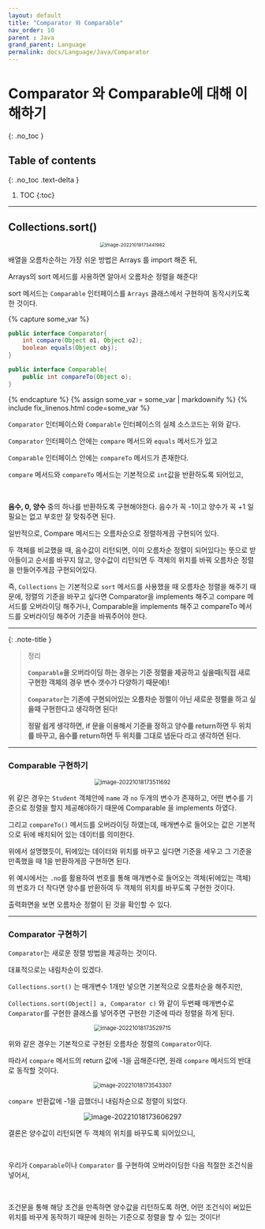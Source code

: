 ```yaml
---
layout: default
title: "Comparator 와 Comparable"
nav_order: 10
parent : Java
grand_parent: Language
permalink: docs/Language/Java/Comparator
---
```


# Comparator 와 Comparable에 대해 이해하기
{: .no_toc }

## Table of contents
{: .no_toc .text-delta }

1. TOC
{:toc}

---

## Collections.sort()

<p align="center">
<img src="https://raw.githubusercontent.com/buinq/imageServer/main/img/image-20221018173441982.png" alt="image-20221018173441982" style="zoom:67%;" />
</p>


배열을 오름차순하는 가장 쉬운 방법은 Arrays 를 import 해준 뒤,



Arrays의 sort 메서드를 사용하면 알아서 오름차순 정렬을 해준다!



sort 메서드는 `Comparable` 인터페이스를 `Arrays` 클래스에서 구현하여 동작시키도록 한 것이다.


{% capture some_var %}
```java
public interface Comparator{
	int compare(Object o1, Object o2);
    boolean equals(Object obj);
}

public interface Comparable{
	public int compareTo(Object o);
}
```
{% endcapture %}
{% assign some_var = some_var | markdownify %}
{% include fix_linenos.html code=some_var %}


`Comparator` 인터페이스와 `Comparable` 인터페이스의 실제 소스코드는 위와 같다.



`Comparator` 인터페이스 안에는 `compare` 메서드와 `equals` 메서드가 있고



`Comparable` 인터페이스 안에는 `compareTo` 메서드가 존재한다.



`compare` 메서드와 `compareTo` 메서드는 기본적으로 `int`값을 반환하도록 되어있고, 

<br>

**음수, 0, 양수** 중의 하나를 반환하도록 구현해야한다. 음수가 꼭 -1이고 양수가 꼭 +1 일 필요는 없고 부호만 잘 맞춰주면 된다.



일반적으로, Compare 메서드는 오름차순으로 정렬하게끔 구현되어 있다.



두 객체를 비교했을 때, 음수값이 리턴되면, 이미 오름차순 정렬이 되어있다는 뜻으로 받아들이고 순서를 바꾸지 않고, 양수값이 리턴되면 두 객체의 위치를 바꿔 오름차순 정렬을 만들어주게끔 구현되어있다.



즉, `Collections` 는 기본적으로 `sort` 메서드를 사용했을 때 오름차순 정렬을 해주기 때문에, 정렬의 기준을 바꾸고 싶다면 Comparator을 implements 해주고 compare 메서드를 오버라이딩 해주거나, Comparable을 implements 해주고 compareTo 메서드를 오버라이딩 해주어 기준을 바꿔주어야 한다.

------

{: .note-title }
> 정리
> 
> **`Comparable`을 오버라이딩 하는 경우는 기준 정렬을 제공하고 싶을때(직접 새로 구현한 객체의 경우 변수 갯수가 다양하기 때문에)!**
>
> **`Comparator`는 기존에 구현되어있는 오름차순 정렬이 아닌 새로운 정렬을 하고 싶을때 구현한다고 생각하면 된다!**
>
> **정말 쉽게 생각하면, if 문을 이용해서 기준을 정하고 양수를 return하면 두 위치를 바꾸고, 음수를 return하면 두 위치를 그대로 냅둔다 라고 생각하면 된다.**

------

### Comparable 구현하기

<p align="center">
<img src="https://raw.githubusercontent.com/buinq/imageServer/main/img/image-20221018173511692.png" alt="image-20221018173511692" style="zoom: 80%;" />
</p>

위 같은 경우는 `Student` 객체안에 `name` 과 `no` 두개의 변수가 존재하고, 어떤 변수를 기준으로 정렬을 할지 제공해야하기 때문에 Comparable 을 implements 하였다.



그리고 `compareTo()` 메서드를 오버라이딩 하였는데, 매개변수로 들어오는 값은 기본적으로 뒤에 배치되어 있는 데이터를 의미한다.



위에서 설명했듯이, 뒤에있는 데이터와 위치를 바꾸고 싶다면 기준을 세우고 그 기준을 만족했을 때 1을 반환하게끔 구현하면 된다.



위 예시에서는 `.no`를 활용하여 번호를 통해 매개변수로 들어오는 객체(뒤에있는 객체) 의 번호가 더 작다면 양수를 반환하여 두 객체의 위치를 바꾸도록 구현한 것이다.



출력화면을 보면 오름차순 정렬이 된 것을 확인할 수 있다.





------

### Comparator 구현하기


`Comparator`는 새로운 정렬 방법을 제공하는 것이다.



대표적으로는 내림차순이 있겠다.



`Collections.sort()` 는 매개변수 1개만 넣으면 기본적으로 오름차순을 해주지만,



`Collections.sort(Object[] a, Comparator c)` 와 같이 두번째 매개변수로 `Comparator`를 구현한 클래스를 넣어주면 구현한 기준에 따라 정렬을 하게 된다.


<p align="center">
<img src="https://raw.githubusercontent.com/buinq/imageServer/main/img/image-20221018173529715.png" alt="image-20221018173529715" style="zoom:80%;" />
</p>

위와 같은 경우는 기본적으로 구현된 오름차순 정렬의 `Comparator`이다.



따라서 `compare` 메서드의 return 값에 -1을 곱해준다면, 원래 `compare` 메서드의 반대로 동작할 것이다.


<p align="center">
<img src="https://raw.githubusercontent.com/buinq/imageServer/main/img/image-20221018173543307.png" alt="image-20221018173543307" style="zoom:80%;" />
</p>


`compare `반환값에 -1을 곱했더니 내림차순으로 정렬이 되었다.




<p align="center">
<img src="https://raw.githubusercontent.com/buinq/imageServer/main/img/image-20221018173606297.png" alt="image-20221018173606297"  />
</p>

결론은 양수값이 리턴되면 두 객체의 위치를 바꾸도록 되어있으니, 

<br>

우리가 `Comparable`이나 `Comparator` 를 구현하여 오버라이딩한 다음 적절한 조건식을 넣어서,

<br>

조건문을 통해 해당 조건을 만족하면 양수값을 리턴하도록 하면, 어떤 조건식이 써있든 위치를 바꾸게 동작하기 때문에 원하는 기준으로 정렬을 할 수 있는 것이다!